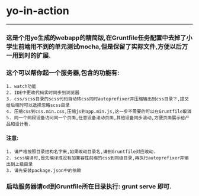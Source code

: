 # yo-in-action
----
### 这是个用yo生成的webapp的精简版,在Gruntfile任务配置中去掉了小学生前端用不到的单元测试mocha,但是保留了实际文件,方便以后万一用到时的扩展.

### 这个可以帮你起一个服务器,包含的功能有:
    1. watch功能
    2. IDE中更改代码实时同步到浏览器
    3. css/scss目录的scss代码自动转css同时autoprefixer并压缩输出到css目录下,提交给后端时可以选择忽略scss目录
    4. 压缩css到css.min.css,压缩js到app.min.js,这一步不需要的可以在Gruntfile取消
    5. 同一个网段设备访问同一个页面,任意设备滚动页面,其他设备同步滚动,方便页面展示给产品和设计看.

#### 注意:
    1. 请严格按照目录结构名字来,如果改动目录名,请到Gruntfile对应改动.
    2. scss编译时,是先编译成没有加兼容性前缀的css到同级目录,再执行autoprefixer并输出到上级目录
   	3. 请先安装package.json中的依赖

### 启动服务器请cd到Gruntfile所在目录执行: grunt serve  即可.
